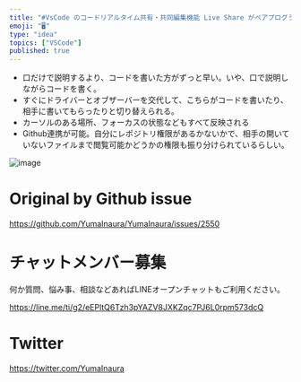 ```yaml
---
title: "#VsCode のコードリアルタイム共有・共同編集機能 Live Share がペアプログラミングに役立ちすぎて怖い"
emoji: "🖥"
type: "idea"
topics: ["VSCode"]
published: true
---
```


- 口だけで説明するより、コードを書いた方がずっと早い。いや、口で説明しながらコードを書く。
- すぐにドライバーとオブザーバーを交代して、こちらがコードを書いたり、相手に書いてもらったりと切り替えられる。
- カーソルのある場所、フォーカスの状態などもすべて反映される
- Github連携が可能。自分にレポジトリ権限があるかないかで、相手の開いていないファイルまで閲覧可能かどうかの権限も振り分けられているらしい。


![image](https://user-images.githubusercontent.com/13635059/66111381-b788d880-e603-11e9-978d-e323cec30ed0.png)


# Original by Github issue

https://github.com/YumaInaura/YumaInaura/issues/2550








<!-- Update From Qiita API -->

# チャットメンバー募集


何か質問、悩み事、相談などあればLINEオープンチャットもご利用ください。

https://line.me/ti/g2/eEPltQ6Tzh3pYAZV8JXKZqc7PJ6L0rpm573dcQ





# Twitter


https://twitter.com/YumaInaura


<!-- Update From Qiita API -->


